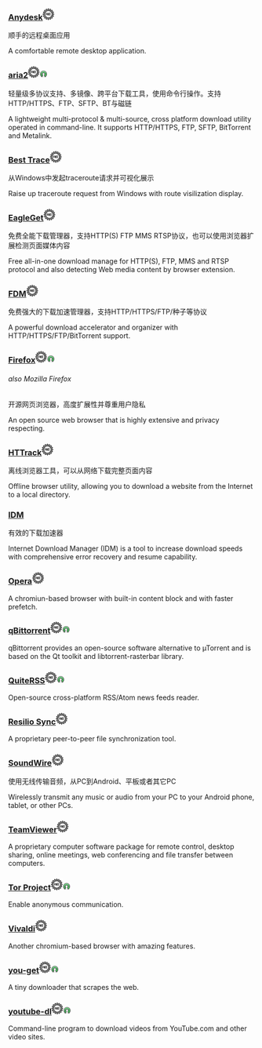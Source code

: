 ### [Anydesk](http://anydesk.com/)![](/assets/free-tag-hand-drawn-sign.png)

顺手的远程桌面应用

A comfortable remote desktop application.

### [aria2](https://aria2.github.io/)![](/assets/free-tag-hand-drawn-sign.png)![](/assets/open-source-icon.png)

轻量级多协议支持、多镜像、跨平台下载工具，使用命令行操作。支持HTTP/HTTPS、FTP、SFTP、BT与磁链

A lightweight multi-protocol & multi-source, cross platform download utility operated in command-line. It supports HTTP/HTTPS, FTP, SFTP, BitTorrent and Metalink.

### [Best Trace](https://www.ipip.net/download.html)![](/assets/free-tag-hand-drawn-sign.png)

从Windows中发起traceroute请求并可视化展示

Raise up traceroute request from Windows with route visilization display.

### [EagleGet](http://www.eagleget.com/)![](/assets/free-tag-hand-drawn-sign.png)

免费全能下载管理器，支持HTTP\(S\) FTP MMS RTSP协议，也可以使用浏览器扩展检测页面媒体内容

Free all-in-one download manage for HTTP\(S\), FTP, MMS and RTSP protocol and also detecting Web media content by browser extension.

### [FDM](http://www.freedownloadmanager.org/)![](/assets/free-tag-hand-drawn-sign.png)

免费强大的下载加速管理器，支持HTTP/HTTPS/FTP/种子等协议

A powerful download accelerator and organizer with  HTTP/HTTPS/FTP/BitTorrent support.

### [Firefox](https://www.mozilla.org/en-US/firefox)![](/assets/free-tag-hand-drawn-sign.png)![](/assets/open-source-icon.png)

###### also Mozilla Firefox

开源网页浏览器，高度扩展性并尊重用户隐私

An open source web browser that is highly extensive and privacy respecting.

### [HTTrack](https://www.httrack.com/page/2/en/index.html)![](/assets/free-tag-hand-drawn-sign.png)

离线浏览器工具，可以从网络下载完整页面内容

Offline browser utility, allowing you to download a website from the Internet to a local directory.

### [IDM](http://internetdownloadmanager.com/)

有效的下载加速器

Internet Download Manager \(IDM\) is a tool to increase download speeds with comprehensive error recovery and resume capability.

### [Opera](/www.opera.com)![](/assets/free-tag-hand-drawn-sign.png)

A chromiun-based browser with built-in content block and with faster prefetch.

### [qBittorrent](https://www.qbittorrent.org/)![](/assets/free-tag-hand-drawn-sign.png)![](/assets/open-source-icon.png)

qBittorrent provides an open-source software alternative to µTorrent and is based on the Qt toolkit and libtorrent-rasterbar library.

### [QuiteRSS](https://quiterss.org/)![](/assets/free-tag-hand-drawn-sign.png)![](/assets/open-source-icon.png)

Open-source cross-platform RSS/Atom news feeds reader.

### [Resilio Sync](https://www.resilio.com/)![](/assets/free-tag-hand-drawn-sign.png)

A proprietary peer-to-peer file synchronization tool.

### [SoundWire](http://georgielabs.net/)![](/assets/free-tag-hand-drawn-sign.png)

使用无线传输音频，从PC到Android、平板或者其它PC

Wirelessly transmit any music or audio from your PC to your Android phone, tablet, or other PCs.

### [TeamViewer](http://www.teamviewer.com/)![](/assets/free-tag-hand-drawn-sign.png)

A proprietary computer software package for remote control, desktop sharing, online meetings, web conferencing and file transfer between computers.

### [Tor Project](https://www.torproject.org/)![](/assets/free-tag-hand-drawn-sign.png)![](/assets/open-source-icon.png)

Enable anonymous communication.

### [Vivaldi](https://vivaldi.com/)![](/assets/free-tag-hand-drawn-sign.png)

Another chromium-based browser with amazing features.

### [you-get](https://you-get.org/)![](/assets/free-tag-hand-drawn-sign.png)![](/assets/open-source-icon.png)

A tiny downloader that scrapes the web.

### [youtube-dl](http://rg3.github.io/youtube-dl/)![](/assets/free-tag-hand-drawn-sign.png)![](/assets/open-source-icon.png)

Command-line program to download videos from YouTube.com and other video sites.

